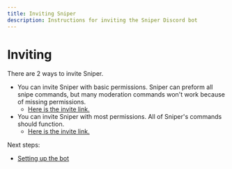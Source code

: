 ```yaml
---
title: Inviting Sniper
description: Instructions for inviting the Sniper Discord bot
---
```

# Inviting

There are 2 ways to invite Sniper. 
- You can invite Sniper with basic permissions. Sniper can preform all snipe commands, but many moderation commands won't work because of missing permissions.
  - [Here is the invite link.](https://discord.com/oauth2/authorize?client_id=893619442712444970&permissions=533112155862&scope=bot%20applications.commands)
- You can invite Sniper with most permissions. All of Sniper's commands should function.
  - [Here is the invite link.](https://discord.com/api/oauth2/authorize?client_id=893619442712444970&permissions=126016&scope=bot%20applications.commands)


Next steps:
- [Setting up the bot](../setup/README.md)